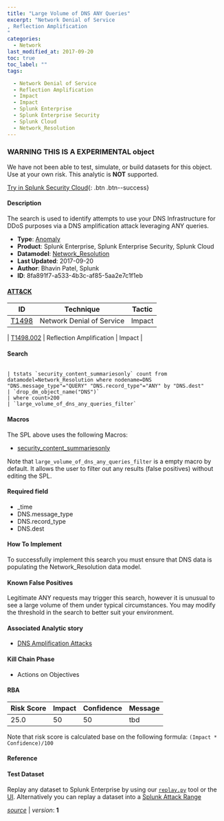 ```yaml
---
title: "Large Volume of DNS ANY Queries"
excerpt: "Network Denial of Service
, Reflection Amplification
"
categories:
  - Network
last_modified_at: 2017-09-20
toc: true
toc_label: ""
tags:

  - Network Denial of Service
  - Reflection Amplification
  - Impact
  - Impact
  - Splunk Enterprise
  - Splunk Enterprise Security
  - Splunk Cloud
  - Network_Resolution
---
```


###  WARNING THIS IS A EXPERIMENTAL object
We have not been able to test, simulate, or build datasets for this object. Use at your own risk. This analytic is **NOT** supported.


[Try in Splunk Security Cloud](https://www.splunk.com/en_us/cyber-security.html){: .btn .btn--success}

#### Description

The search is used to identify attempts to use your DNS Infrastructure for DDoS purposes via a DNS amplification attack leveraging ANY queries.

- **Type**: [Anomaly](https://github.com/splunk/security_content/wiki/object-Analytic-Types)
- **Product**: Splunk Enterprise, Splunk Enterprise Security, Splunk Cloud
- **Datamodel**: [Network_Resolution](https://docs.splunk.com/Documentation/CIM/latest/User/NetworkResolution)
- **Last Updated**: 2017-09-20
- **Author**: Bhavin Patel, Splunk
- **ID**: 8fa891f7-a533-4b3c-af85-5aa2e7c1f1eb


#### [ATT&CK](https://attack.mitre.org/)

| ID             | Technique        |  Tactic             |
| -------------- | ---------------- |-------------------- |
| [T1498](https://attack.mitre.org/techniques/T1498/) | Network Denial of Service | Impact |

| [T1498.002](https://attack.mitre.org/techniques/T1498/002/) | Reflection Amplification | Impact |

#### Search

```

| tstats `security_content_summariesonly` count from datamodel=Network_Resolution where nodename=DNS "DNS.message_type"="QUERY" "DNS.record_type"="ANY" by "DNS.dest" 
| `drop_dm_object_name("DNS")` 
| where count>200 
| `large_volume_of_dns_any_queries_filter`
```

#### Macros
The SPL above uses the following Macros:
* [security_content_summariesonly](https://github.com/splunk/security_content/blob/develop/macros/security_content_summariesonly.yml)

Note that `large_volume_of_dns_any_queries_filter` is a empty macro by default. It allows the user to filter out any results (false positives) without editing the SPL.

#### Required field
* _time
* DNS.message_type
* DNS.record_type
* DNS.dest


#### How To Implement
To successfully implement this search you must ensure that DNS data is populating the Network_Resolution data model.

#### Known False Positives
Legitimate ANY requests may trigger this search, however it is unusual to see a large volume of them under typical circumstances. You may modify the threshold in the search to better suit your environment.

#### Associated Analytic story
* [DNS Amplification Attacks](/stories/dns_amplification_attacks)


#### Kill Chain Phase
* Actions on Objectives



#### RBA

| Risk Score  | Impact      | Confidence   | Message      |
| ----------- | ----------- |--------------|--------------|
| 25.0 | 50 | 50 | tbd |


Note that risk score is calculated base on the following formula: `(Impact * Confidence)/100`



#### Reference


#### Test Dataset
Replay any dataset to Splunk Enterprise by using our [`replay.py`](https://github.com/splunk/attack_data#using-replaypy) tool or the [UI](https://github.com/splunk/attack_data#using-ui).
Alternatively you can replay a dataset into a [Splunk Attack Range](https://github.com/splunk/attack_range#replay-dumps-into-attack-range-splunk-server)



[*source*](https://github.com/splunk/security_content/tree/develop/detections/experimental/network/large_volume_of_dns_any_queries.yml) \| *version*: **1**